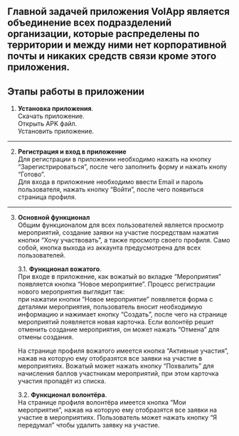 Главной задачей приложения VolApp является объединение всех подразделений организации, которые распределены по территории и между ними нет корпоративной почты и никаких средств связи кроме этого приложения.
---

Этапы работы в приложении
---
1. **Установка приложения**.  
Скачать приложение.  
Открыть APK файл.  
Установить приложение.  
---
2.	**Регистрация и вход в приложение**  
Для регистрации в приложении необходимо нажать на кнопку “Зарегистрироваться”, после чего заполнить форму и нажать кнопу “Готово”.  
  Для входа в приложение необходимо ввести Email и пароль пользователя, нажать кнопку “Войти”, после чего появиться страница профиля.
---
3.	**Основной функционал**  
Общим функционалом для всех пользователей является просмотр мероприятий, создание заявки на участие посредствам нажатия кнопки “Хочу участвовать”, а также просмотр своего профиля. Само собой, кнопка выхода из аккаунта предусмотрена для всех пользователей.  

    3.1.	**Функционал вожатого**.  
  При входе в приложение, как вожатый во вкладке “Мероприятия” появляется кнопка “Новое мероприятие”. Процесс регистрации нового мероприятия выглядит так:  
  при нажатии кнопки “Новое мероприятие” появляется форма с деталями мероприятия, пользователь вносит необходимую информацию и нажимает кнопку “Создать”, после чего на странице мероприятий появляется новая карточка. Если волонтёр решит отменить создание мероприятия, он может нажать “Отмена” для отмены создания.  
  
    На странице профиля вожатого имеется кнопка “Активные участия”, нажав на которую ему отобразятся все заявки на участие в мероприятиях. Вожатый может нажать кнопку “Похвалить” для начисления баллов участникам мероприятий, при этом карточка участия пропадёт из списка.  
    
    3.2.	**Функционал волонтёра**.  
	  На странице профиля волонтёра имеется кнопка “Мои мероприятия”, нажав на которую ему отобразятся все заявки на участие в мероприятиях. Пользователь может нажать кнопку “Я передумал” чтобы удалить заявку на участие.
